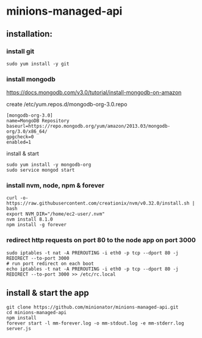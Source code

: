 # minions-managed-api

## installation:

### install git

```
sudo yum install -y git
```

### install mongodb
https://docs.mongodb.com/v3.0/tutorial/install-mongodb-on-amazon

create /etc/yum.repos.d/mongodb-org-3.0.repo

```
[mongodb-org-3.0]
name=MongoDB Repository
baseurl=https://repo.mongodb.org/yum/amazon/2013.03/mongodb-org/3.0/x86_64/
gpgcheck=0
enabled=1
```

install & start

```
sudo yum install -y mongodb-org
sudo service mongod start
```

### install nvm, node, npm & forever

```
curl -o- https://raw.githubusercontent.com/creationix/nvm/v0.32.0/install.sh | bash
export NVM_DIR="/home/ec2-user/.nvm"
nvm install 8.1.0
npm install -g forever
```

### redirect http requests on port 80 to the node app on port 3000

```
sudo iptables -t nat -A PREROUTING -i eth0 -p tcp --dport 80 -j REDIRECT --to-port 3000
# run port redirect on each boot
echo iptables -t nat -A PREROUTING -i eth0 -p tcp --dport 80 -j REDIRECT --to-port 3000 >> /etc/rc.local
```

## install & start the app

```
git clone https://github.com/minionator/minions-managed-api.git
cd minions-managed-api
npm install
forever start -l mm-forever.log -o mm-stdout.log -e mm-stderr.log server.js
```
